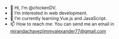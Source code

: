 - 👋 Hi, I’m @chickenDV.
- 👀 I’m interested in web development.
- 🌱 I’m currently learning Vue.js and JavaScript.  
- 📫 How to reach me: You can send me an email in <mirandachavezjimmyalexander77@gmail.com>

<!---
chickenDV/chickenDV is a ✨ special ✨ repository because its `README.md` (this file) appears on your GitHub profile.
You can click the Preview link to take a look at your changes.
--->
